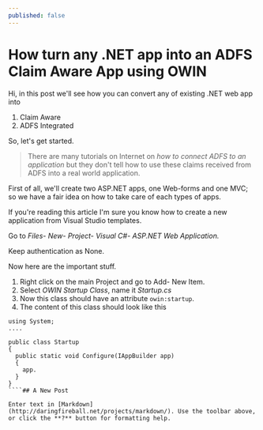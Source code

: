 ```yaml
---
published: false
---
```

How turn any .NET app into an ADFS Claim Aware App using OWIN
===
Hi, in this post we'll see how you can convert any of existing .NET web app into 
1. Claim Aware
2. ADFS Integrated

So, let's get started. 

>There are many tutorials on Internet on _how to connect ADFS to an application_ but they don't tell how to use these claims received from ADFS into a real world application. 

First of all, we'll create two ASP.NET apps, one Web-forms and one MVC; so we have a fair idea on how to take care of each types of apps. 

If you're reading this article I'm sure you know how to create a new application from Visual Studio templates. 

Go to _Files- New- Project- Visual C#- ASP.NET Web Application._

Keep authentication as None. 

Now here are the important stuff. 
1. Right click on the main Project and go to Add- New Item. 
2. Select _OWIN Startup Class_, name it _Startup.cs_
3. Now this class should have an attribute `owin:startup`. 
4. The content of this class should look like this

````
using System;
....

public class Startup
{
  public static void Configure(IAppBuilder app)
  {
    app. 
  }
} 
````## A New Post

Enter text in [Markdown](http://daringfireball.net/projects/markdown/). Use the toolbar above, or click the **?** button for formatting help.
